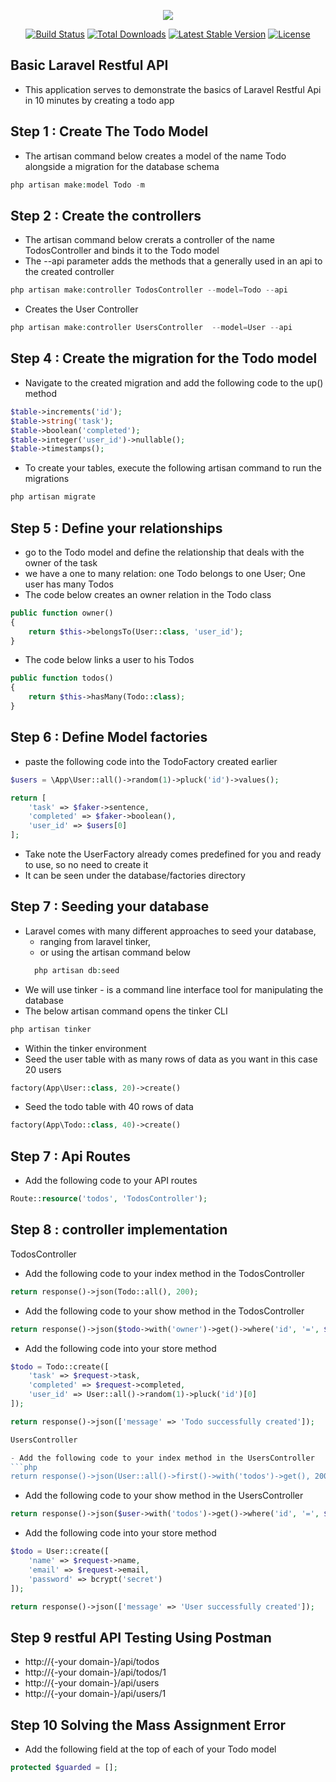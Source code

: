 <p align="center"><img src="https://laravel.com/assets/img/components/logo-laravel.svg"></p>

<p align="center">
<a href="https://travis-ci.org/laravel/framework"><img src="https://travis-ci.org/laravel/framework.svg" alt="Build Status"></a>
<a href="https://packagist.org/packages/laravel/framework"><img src="https://poser.pugx.org/laravel/framework/d/total.svg" alt="Total Downloads"></a>
<a href="https://packagist.org/packages/laravel/framework"><img src="https://poser.pugx.org/laravel/framework/v/stable.svg" alt="Latest Stable Version"></a>
<a href="https://packagist.org/packages/laravel/framework"><img src="https://poser.pugx.org/laravel/framework/license.svg" alt="License"></a>
</p>

## Basic Laravel Restful API
- This application serves to demonstrate the basics of Laravel Restful Api in 10 minutes by creating a todo app

## Step 1 : Create The Todo Model
- The artisan command below creates a model of the name Todo alongside a migration for the database schema
```php
php artisan make:model Todo -m
```


## Step 2 : Create the controllers
- The artisan command below crerats a controller of the name TodosController and binds it to the Todo model
- The --api parameter adds the methods that a generally used in an api to the created controller
```php
php artisan make:controller TodosController --model=Todo --api 
```

- Creates the User Controller
```php
php artisan make:controller UsersController  --model=User --api
```

## Step 4 : Create the migration for the Todo model
- Navigate to the created migration and add the following code to the up() method
```php
$table->increments('id');
$table->string('task');
$table->boolean('completed');
$table->integer('user_id')->nullable();
$table->timestamps();
```

- To create your tables, execute the following artisan command to run the migrations
```php
php artisan migrate
```

## Step 5 : Define your relationships
- go to the Todo model and define the relationship that deals with the owner of the task
- we have a one to many relation: one Todo belongs to one User; One user has many Todos
- The code below creates an owner relation in the Todo class
```php
public function owner()
{
    return $this->belongsTo(User::class, 'user_id');
}
```
- The code below links a user to his Todos
```php
public function todos()
{
    return $this->hasMany(Todo::class);
}
```

## Step 6 : Define Model factories
- paste the following code into the TodoFactory created earlier
```php
$users = \App\User::all()->random(1)->pluck('id')->values();

return [
    'task' => $faker->sentence,
    'completed' => $faker->boolean(),
    'user_id' => $users[0]
];
```

- Take note the UserFactory already comes predefined for you and ready to use, so no need to create it
- It can be seen under the database/factories directory 

## Step 7 : Seeding your database 
- Laravel comes with many different approaches to seed your database, 
    - ranging from laravel tinker, 
    - or using the artisan command below
    ```php
      php artisan db:seed
    ```
- We will use tinker - is a command line interface tool for manipulating the database
- The below artisan command opens the tinker CLI
```php
php artisan tinker
```
- Within the tinker environment
- Seed the user table with as many rows of data as you want in this case 20 users
```php
factory(App\User::class, 20)->create()
```
- Seed the todo table with 40 rows of data
```php
factory(App\Todo::class, 40)->create()
```

## Step 7 : Api Routes
- Add the following code to your API routes
```php
Route::resource('todos', 'TodosController');
```

## Step 8 : controller implementation

TodosController

- Add the following code to your index method in the TodosController
```php
return response()->json(Todo::all(), 200);
```

- Add the following code to your show method in the TodosController
```php
return response()->json($todo->with('owner')->get()->where('id', '=', $todo->id), 200);
```

- Add the following code into your store method
```php
$todo = Todo::create([
    'task' => $request->task,
    'completed' => $request->completed,
    'user_id' => User::all()->random(1)->pluck('id')[0]
]);

return response()->json(['message' => 'Todo successfully created']);

UsersController

- Add the following code to your index method in the UsersController
```php
return response()->json(User::all()->first()->with('todos')->get(), 200);
```

- Add the following code to your show method in the UsersController
```php
return response()->json($user->with('todos')->get()->where('id', '=', $user->id), 200);
```

- Add the following code into your store method
```php
$todo = User::create([
    'name' => $request->name,
    'email' => $request->email,
    'password' => bcrypt('secret')
]);

return response()->json(['message' => 'User successfully created']);
```

## Step 9 restful API Testing Using Postman
- http://{-your domain-}/api/todos
- http://{-your domain-}/api/todos/1
- http://{-your domain-}/api/users
- http://{-your domain-}/api/users/1

## Step 10 Solving the Mass Assignment Error
- Add the following field at the top of each of your Todo model 
```php
protected $guarded = [];
```